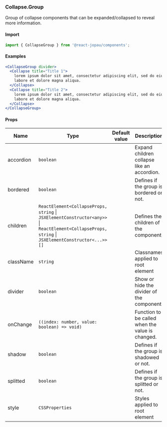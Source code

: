 ### Collapse.Group

Group of collapse components that can be expanded/collapsed to reveal more information.

#### Import

```jsx
import { CollapseGroup } from '@react-jopau/components';
```

#### Examples

```jsx
<CollapseGroup divider>
  <Collapse title="Title 1">
    lorem ipsum dolor sit amet, consectetur adipiscing elit, sed do eiusmod tempor incididunt ut
    labore et dolore magna aliqua.
  </Collapse>
  <Collapse title="Title 2">
    lorem ipsum dolor sit amet, consectetur adipiscing elit, sed do eiusmod tempor incididunt ut
    labore et dolore magna aliqua.
  </Collapse>
</CollapseGroup>
```

#### Props

| Name      | Type                                                                                                                                             | Default value | Description                                      |
| --------- | ------------------------------------------------------------------------------------------------------------------------------------------------ | ------------- | ------------------------------------------------ |
| accordion | `boolean`                                                                                                                                        |               | Expand children collapse like an accordion.      |
| bordered  | `boolean`                                                                                                                                        |               | Defines if the group is bordered or not.         |
| children  | `ReactElement<CollapseProps, string` \| `JSXElementConstructor<any>>` \| `ReactElement<CollapseProps, string` \| `JSXElementConstructor<...>>[]` |               | Defines the children of the component.           |
| className | `string`                                                                                                                                         |               | Classnames applied to root element               |
| divider   | `boolean`                                                                                                                                        |               | Show or hide the divider of the component.       |
| onChange  | `((index: number, value: boolean) => void)`                                                                                                      |               | Function to be called when the value is changed. |
| shadow    | `boolean`                                                                                                                                        |               | Defines if the group is shadowed or not.         |
| splitted  | `boolean`                                                                                                                                        |               | Defines if the group is splitted or not.         |
| style     | `CSSProperties`                                                                                                                                  |               | Styles applied to root element                   |
